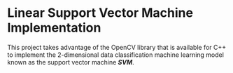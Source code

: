 # Linear Support Vector Machine Implementation

This project takes advantage of the OpenCV library that is available for C++ to implement the 2-dimensional data classification machine learning model known as the support vector machine ***SVM***.
